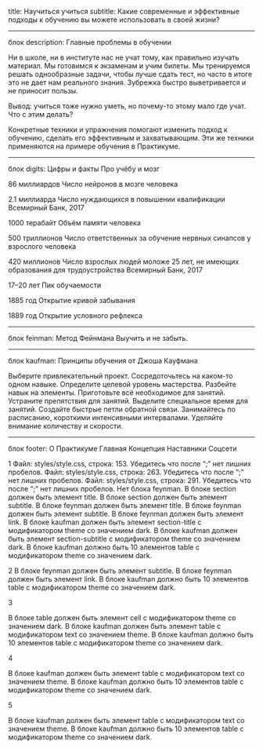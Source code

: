 title: Научиться учиться
subtitle: Какие современные и эффективные подходы к обучению вы можете использовать в своей жизни?


___________________________
блок description:
Главные проблемы в обучении

Ни в школе, ни в институте нас не учат тому, как правильно изучать материал. Мы готовимся к экзаменам и учим билеты. Мы тренируемся решать однообразные задачи, чтобы лучше сдать тест, но часто в итоге это не дает нам реального знания. Зубрежка быстро выветривается и не приносит пользы.

Вывод: учиться тоже нужно уметь, но почему-то этому мало где учат. Что с этим делать?

Конкретные техники и упражнения помогают изменить подход к обучению, сделать его эффективным и захватывающим. Эти же техники применяются на примере обучения в Практикуме.


___________________________
блок digits:
Цифры и факты
Про учёбу и мозг

86 миллиардов
Число нейронов в мозге человека

2.1 миллиарда
Число нуждающихся в повышении квалификации
Всемирный Банк, 2017

1000 терабайт
Объём памяти человека

500 триллионов
Число ответственных за обучение нервных синапсов у взрослого человека

420 миллионов
Число взрослых людей моложе 25 лет, не имеющих образования для трудоустройства
Всемирный Банк, 2017

17–20 лет
Пик обучаемости

1885 год
Открытие кривой забывания

1889 год
Открытие условного рефлекса


___________________________
блок feinman:
Метод Фейнмана
Выучить и не забыть.


___________________________
блок kaufman:
Принципы обучения
от Джоша Кауфмана

Выберите привлекательный проект.
Сосредоточьтесь на каком-то одном навыке.
Определите целевой уровень мастерства.
Разбейте навык на элементы.
Приготовьте всё необходимое для занятий.
Устраните препятствия для занятий.
Выделите специальное время для занятий.
Создайте быстрые петли обратной связи.
Занимайтесь по расписанию, короткими интенсивными интервалами.
Уделяйте внимание количеству и скорости.


___________________________
блок footer:
О Практикуме
Главная
Концепция
Наставники
Соцсети

1
Файл: styles/style.css, строка: 153. Убедитесь что после “;” нет лишних пробелов.
Файл: styles/style.css, строка: 263. Убедитесь что после “;” нет лишних пробелов.
Файл: styles/style.css, строка: 291. Убедитесь что после “;” нет лишних пробелов.
Нет блока feynman.
В блоке section должен быть элемент title.
В блоке section должен быть элемент subtitle.
В блоке feynman должен быть элемент title.
В блоке feynman должен быть элемент subtitle.
В блоке feynman должен быть элемент link.
В блоке kaufman должен быть элемент section-title с модификатором theme со значением dark.
В блоке kaufman должен быть элемент section-subtitle с модификатором theme со значением dark.
В блоке kaufman должно быть 10 элементов table с модификатором theme со значением dark.

2 В блоке feynman должен быть элемент subtitle.
В блоке feynman должен быть элемент link.
В блоке kaufman должно быть 10 элементов table с модификатором theme со значением dark.

3

В блоке table должен быть элемент cell с модификатором theme со значением dark.
В блоке kaufman должен быть элемент table с модификатором text со значением theme.
В блоке kaufman должно быть 10 элементов table с модификатором theme со значением dark.

4

В блоке kaufman должен быть элемент table с модификатором text со значением theme.
В блоке kaufman должно быть 10 элементов table с модификатором theme со значением dark.

5

В блоке kaufman должен быть элемент table с модификатором text со значением theme.
В блоке kaufman должно быть 10 элементов table с модификатором theme со значением dark.